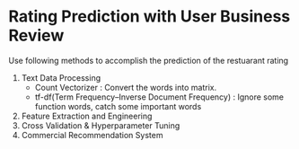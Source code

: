 # Rating Prediction with User Business Review

Use following methods to accomplish the prediction of the restuarant rating
1. Text Data Processing
	* Count Vectorizer : Convert the words into matrix.
	* tf-df(Term Frequency–Inverse Document Frequency) : Ignore some function words, catch some important words
2. Feature Extraction and Engineering
3. Cross Validation & Hyperparameter Tuning
4. Commercial Recommendation System
